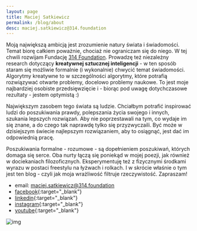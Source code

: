 ```yaml
---
layout: page
title: Maciej Satkiewicz
permalink: /blog/about
desc: maciej.satkiewicz@314.foundation
---
```


<!-- 
Rozbebeszający, wszędobylski intelekt, który wykorzystuje umysł ścisły, aby znaleźć wyjście z labiryntu.

Że zadaję dużo pytań etc. 
-->

Moją największą ambicją jest zrozumienie natury świata i świadomości. Temat biorę całkiem poważnie, chociaż nie ograniczam się do niego. W tej chwili rozwijam Fundację [314 Foundation](https://314.foundation). Prowadzę też niezależny research dotyczący **kreatywnej sztucznej inteligencji** - w ten sposób staram się możliwie formalnie (i wykonalnie) chwycić temat świadomości. Algorytmy kreatywne to w szczególności algorytmy, które potrafią rozwiązywać otwarte problemy, docelowo problemy naukowe. To jest moje najbardziej osobiste przedsięwzięcie i - biorąc pod uwagę dotychczasowe rezultaty - jestem optymistą :)

Największym zasobem tego świata są ludzie. Chciałbym potrafić inspirować ludzi do poszukiwania prawdy, polepszania życia swojego i innych, szukania lepszych rozwiązań. Aby nie poprzestawali na tym, co wydaje im się znane, a do czego tak naprawdę tylko się przyzwyczaili. Być może w dzisiejszym świecie najlepszym rozwiązaniem, aby to osiągnąć, jest dać im odpowiednią pracę.

Poszukiwania formalne - rozumowe - są dopełnieniem poszukiwań, których domaga się serce. Oba nurty łączą się poniekąd w mojej poezji, jak również w dociekaniach filozoficznych. Eksperymentuję też z fizycznymi środkami wyrazu w postaci freestylu na łyżwach i rolkach. I w skrócie właśnie o tym jest ten blog - czyli jak moja wrażliwość filtruje rzeczywistość. Zapraszam!

- email: maciej.satkiewicz@314.foundation
- [facebook](https://www.facebook.com/maciej.satkiewicz){:target="_blank"}
- [linkedin](https://www.linkedin.com/in/maciej-satkiewicz-224677a6/){:target="_blank"}
- [instagram](https://www.instagram.com/krul_torwaru/){:target="_blank"}
- [youtube](https://www.youtube.com/channel/UC2T-DFgVhqdz5hv1-Nadv6g){:target="_blank"}
<!-- - [github](https://github.com/Swarzkopf314){:target="_blank"} -->

<!-- ![img]({{site.baseurl}}{{site.img_url}}prezes_focia.jpg) -->


![img]({{site.baseurl}}{{site.img_url}}background_dixit.jpg)
<!-- ![img]({{site.baseurl}}{{site.img_url}}background_dixit.jpg){:height="36px" width="36px"} -->
<!-- <div><img src="{{site.baseurl}}{{site.img_url}}background_dixit.jpg" alt="drawing" width="20"/></div> -->

[wiki-agi]: https://en.wikipedia.org/wiki/Artificial_general_intelligence

<!-- 
Ciekawskie, wszędobylskie stworzenie, które rozbebesza różne idee, miejsca czy emocje - z ciekawości, co znajdzie w środku. A potem układa z wydobytego sedna eleganckie konstrukcje.

Ten blog to zbiór moich małych trofeów intelektualnych, rzeczy, które rozbebeszyłem, część z nich robebeszam dalej, część mnie znudziła. Chciałbym kiedyś robebeszyć całą rzeczywistość i spotkać ukrytego demiurga.

Dlatego część rzeczy rozbebeszam poważnie, precyzyjnymi, weryfikowalnymi i niesłychanie ogólnymi narzędziami, jakimi są pobłogosławione nasze czasy - języki i nauki ścisłe, w tym także języki programowania. Bo dopóki nie potrafisz czegoś zaprogramować, tak naprawdę nie wiesz, co mówisz. A dopóki ten program nie działa odpowiednio, Twoja idea nie ma pokrycia w rzeczywistości. Prawdziwą filozofię uprawiają dziś programiści

Ale czasem pokryciem może być intuicja, poczucie estetyczne czy zwyczajnie zabawa, dlatego inne rzeczy traktuję po prostu pazurami, dla zabicia czasu. Kto wie, czy w środku nie znajdę czegoś użytecznego. Głównie dla tych rzeczy znajdzie się tu miejsce.

Z pobłażaniem przyglądam się wszechobecnym komediom improwizowanym, żonglerce konwencjami, przekonaniu, że wszystko jest odkryte. Dlatego ludzie kłamią, odrywają się od rzeczywistości, która ich znudziła, bo nigdy jej nie poznali. Stają się swoimi własnymi, przewidywalnymi historiami, a w całym ich świecie jest mniej treści, niż w spojrzeniu ptaka czy zdziwieniu psa. Ostatecznie więc trzeba żyć dobrze, bo cały ten kosmos, który napaplaliśmy wokół siebie, jest mniej realny, niż cichy głos serca. -->